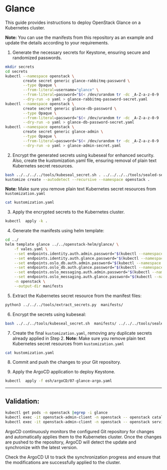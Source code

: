 # Glance

This guide provides instructions to deploy OpenStack Glance on a Kubernetes cluster. 

**Note:** You can use the manifests from this repository as an example and update the details according to your requirements.

1. Generate the necessary secrets for Keystone, ensuring secure and randomized passwords.
```bash
mkdir secrets
cd secrets
kubectl --namespace openstack \
        create secret generic glance-rabbitmq-password \
        --type Opaque \
        --from-literal=username="glance" \
        --from-literal=password="$(< /dev/urandom tr -dc _A-Z-a-z-0-9 | head -c${1:-64};echo;)" \
        --dry-run -o yaml > glance-rabbitmq-password-secret.yaml
kubectl --namespace openstack \
        create secret generic glance-db-password \
        --type Opaque \
        --from-literal=password="$(< /dev/urandom tr -dc _A-Z-a-z-0-9 | head -c${1:-32};echo;)" \
        --dry-run -o yaml > glance-db-password-secret.yaml
kubectl --namespace openstack \
        create secret generic glance-admin \
        --type Opaque \
        --from-literal=password="$(< /dev/urandom tr -dc _A-Z-a-z-0-9 | head -c${1:-32};echo;)" \
        --dry-run -o yaml > glance-admin-secret.yaml
```

2. Encrypt the generated secrets using kubeseal for enhanced security. Also, create the kustomization.yaml file, ensuring removal of plain text Kubernetes secret resources.
```bash
bash ../../../../tools/kubeseal_secret.sh . ../../../../tools/sealed-secret-tls.crt
kustomize create --autodetect --recursive --namespace openstack .
```
**Note:** Make sure you remove plain text Kubernetes secret resources from `kustomization.yaml`
```bash
cat kustomization.yaml
```

3. Apply the encrypted secrets to the Kubernetes cluster.
```bash
kubectl  apply -k .
```

4. Generate the manifests using helm template:
```bash
cd ../
helm template glance ../../openstack-helm/glance/ \
    -f vales.yaml \
    --set endpoints.identity.auth.admin.password="$(kubectl --namespace openstack get secret keystone-admin -o jsonpath='{.data.password}' | base64 -d)" \
    --set endpoints.identity.auth.glance.password="$(kubectl --namespace openstack get secret glance-admin -o jsonpath='{.data.password}' | base64 -d)" \
    --set endpoints.oslo_db.auth.admin.password="$(kubectl --namespace openstack get secret mariadb -o jsonpath='{.data.root-password}' | base64 -d)" \
    --set endpoints.oslo_db.auth.glance.password="$(kubectl --namespace openstack get secret glance-db-password -o jsonpath='{.data.password}' | base64 -d)" \
    --set endpoints.oslo_messaging.auth.admin.password="$(kubectl --namespace openstack get secret rabbitmq-default-user -o jsonpath='{.data.password}' | base64 -d)" \
    --set endpoints.oslo_messaging.auth.glance.password="$(kubectl --namespace openstack get secret glance-rabbitmq-password -o jsonpath='{.data.password}' | base64 -d)" \
    -n openstack \
    --output-dir manifests
```

5. Extract the Kubernetes secret resource from the manifest files:
```bash
python3 ../../../tools/extract_secrets.py  manifests/
```

6. Encrypt the secrets using kubeseal:
```bash
bash ../../../tools/kubeseal_secret.sh  manifests/ ../../../tools/sealed-secret-tls.crt
```

7. Create the final `kustomization.yaml`, removing any duplicate secrets already applied in Step 2.
**Note:** Make sure you remove plain text Kubernetes secret resources from `kustomization.yaml`
```bash
cat kustomization.yaml
```

8. Commit and push the changes to your Git repository.

9. Apply the ArgoCD application to deploy Keystone.
```bash
kubectl  apply -f osh/argoCD/07-glance-argo.yaml
```

---

## Validation:
```bash
kubectl get pods -n openstack |egrep -i glance
kubectl exec -it openstack-admin-client -n openstack -- openstack catalog list
kubectl exec -it openstack-admin-client -n openstack -- openstack service list
```

ArgoCD continuously monitors the configured Git repository for changes and automatically applies them to the Kubernetes cluster. Once the changes are pushed to the repository, ArgoCD will detect the update and synchronize with the latest version.

Check the ArgoCD UI to track the synchronization progress and ensure that the modifications are successfully applied to the cluster.